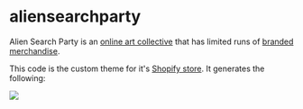 # aliensearchparty

Alien Search Party is an [online art collective](https://www.instagram.com) that has limited runs of [branded merchandise](http://aliensearchparty.com). 

This code is the custom theme for it's [Shopify store](http://aliensearchparty.com). It generates the following:

![](/site_recording.gif)